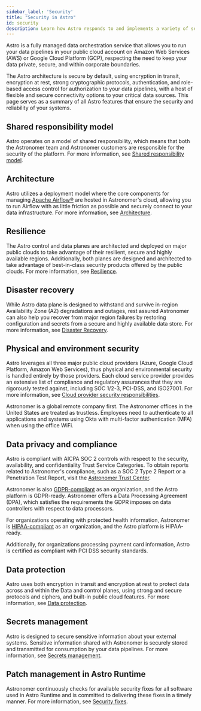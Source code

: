 ```yaml
---
sidebar_label: 'Security'
title: "Security in Astro"
id: security
description: Learn how Astro responds to and implements a variety of security concepts
---
```


Astro is a fully managed data orchestration service that allows you to run your data pipelines in your public cloud account on Amazon Web Services (AWS) or Google Cloud Platform (GCP), respecting the need to keep your data private, secure, and within corporate boundaries.

The Astro architecture is secure by default, using encryption in transit, encryption at rest, strong cryptographic protocols, authentication, and role-based access control for authorization to your data pipelines, with a host of flexible and secure connectivity options to your critical data sources. This page serves as a summary of all Astro features that ensure the security and reliability of your systems.

## Shared responsibility model

Astro operates on a model of shared responsibility, which means that both the Astronomer team and Astronomer customers are responsible for the security of the platform. For more information, see [Shared responsibility model](shared-responsibility-model.md).

## Architecture

Astro utilizes a deployment model where the core components for managing [Apache Airflow®](https://airflow.apache.org) are hosted in Astronomer's cloud, allowing you to run Airflow with as little friction as possible and securely connect to your data infrastructure. For more information, see [Architecture](astro-architecture.md).

## Resilience

The Astro control and data planes are architected and deployed on major public clouds to take advantage of their resilient, secure and highly available regions. Additionally, both planes are designed and architected to take advantage of best-in-class security products offered by the public clouds. For more information, see [Resilience](resilience.md).

## Disaster recovery

While Astro data plane is designed to withstand and survive in-region Availability Zone (AZ) degradations and outages, rest assured Astronomer can also help you recover from major region failures by restoring configuration and secrets from a secure and highly available data store. For more information, see [Disaster Recovery](disaster-recovery.md).

## Physical and environment security

Astro leverages all three major public cloud providers (Azure, Google Cloud Platform, Amazon Web Services), thus physical and environmental security is handled entirely by those providers. Each cloud service provider provides an extensive list of compliance and regulatory assurances that they are rigorously tested against, including SOC 1/2-3, PCI-DSS, and ISO27001. For more information, see [Cloud provider security responsibilities](shared-responsibility-model.md#cloud-provider-security-responsibilities).

Astronomer is a global remote company first. The Astronomer offices in the United States are treated as trustless. Employees need to authenticate to all applications and systems using Okta with multi-factor authentication (MFA) when using the office WiFi.

## Data privacy and compliance

Astro is compliant with AICPA SOC 2 controls with respect to the security, availability, and confidentiality Trust Service Categories. To obtain reports related to Astronomer's compliance, such as a SOC 2 Type 2 Report or a Penetration Test Report, visit the [Astronomer Trust Center](https://trust.astronomer.io/).

Astronomer is also [GDPR-compliant](gdpr-compliance.md) as an organization, and the Astro platform is GDPR-ready. Astronomer offers a Data Processing Agreement (DPA), which satisfies the requirements the GDPR imposes on data controllers with respect to data processors.

For organizations operating with protected health information, Astronomer is [HIPAA-compliant](hipaa-compliance.md) as an organization, and the Astro platform is HIPAA-ready.

Additionally, for organizations processing payment card information, Astro is certified as compliant with PCI DSS security standards.

## Data protection

Astro uses both encryption in transit and encryption at rest to protect data across and within the Data and control planes, using strong and secure protocols and ciphers, and built-in public cloud features. For more information, see [Data protection](data-protection.md).

## Secrets management

Astro is designed to secure sensitive information about your external systems. Sensitive information shared with Astronomer is securely stored and transmitted for consumption by your data pipelines. For more information, see [Secrets management](secrets-management.md).

## Patch management in Astro Runtime

Astronomer continuously checks for available security fixes for all software used in Astro Runtime and is committed to delivering these fixes in a timely manner. For more information, see [Security fixes](runtime-version-lifecycle-policy.mdx#security).
